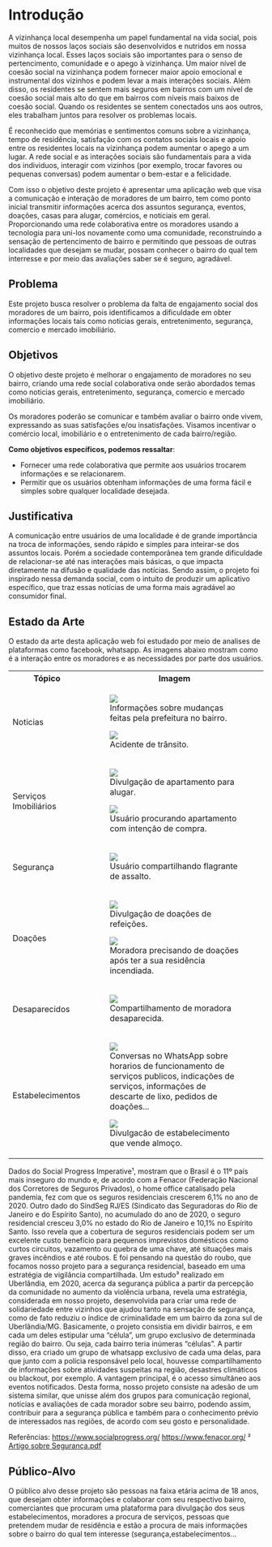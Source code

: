 
# Introdução

A vizinhança local desempenha um papel fundamental na vida social, pois muitos de nossos laços sociais são desenvolvidos e nutridos em nossa vizinhança local. Esses laços sociais são importantes  para o senso de pertencimento, comunidade e o apego à vizinhança. Um maior nível de coesão social na vizinhança podem fornecer maior apoio emocional e instrumental dos vizinhos e podem levar a mais interações sociais. Além disso, os residentes se sentem mais seguros em bairros com um nível de coesão social mais alto do que em bairros com níveis mais baixos de coesão social. Quando os residentes se sentem conectados uns aos outros, eles trabalham juntos para resolver os problemas locais.

É reconhecido que memórias e sentimentos comuns sobre a vizinhança, tempo de residência, satisfação com os contatos sociais locais e apoio entre os residentes locais na vizinhança podem aumentar o apego a um lugar. A rede social e as interações sociais são fundamentais para a vida dos individuos, interagir com vizinhos (por exemplo, trocar favores ou pequenas conversas) podem aumentar o bem-estar e a felicidade.

Com isso o objetivo deste projeto é apresentar uma aplicação web que visa a comunicação e interação de moradores de um bairro, tem como ponto inicial transmitir informações acerca dos assuntos segurança, eventos, doações, casas para alugar, comércios, e noticiais em geral. Proporcionando uma rede colaborativa entre os moradores usando a tecnologia para uni-los novamente como uma comunidade, reconstruindo a sensação de pertencimento de bairro e permitindo que pessoas de outras localidades que desejam se mudar, possam conhecer o bairro do qual tem interresse e por meio das avaliações saber se é seguro, agradável.  

## Problema

Este projeto busca resolver o problema da falta de engajamento social dos moradores de um bairro, pois identificamos a dificuldade em obter informações locais tais como noticias gerais, entretenimento, segurança, comercio e mercado imobiliário.

## Objetivos

O objetivo deste projeto é melhorar o engajamento de moradores no seu bairro, criando uma rede social colaborativa onde serão abordados temas como noticias gerais, entretenimento, segurança, comercio e mercado imobiliário.

Os moradores poderão se comunicar e também avaliar o bairro onde vivem, expressando as suas satisfações e/ou insatisfações.
Visamos incentivar o comércio local, imobiliário e o entretenimento de cada bairro/região.

**Como objetivos específicos, podemos ressaltar**:

- Fornecer uma rede colaborativa que permite aos usuários trocarem informações e se relacionarem.
- Permitir que os usuários obtenham informações de uma forma fácil e simples sobre qualquer localidade desejada.

## Justificativa

A comunicação entre usuários de uma localidade é de grande importância na troca de informações, sendo rápido e simples para inteirar-se dos assuntos locais.
Porém a sociedade contemporânea tem grande dificuldade de relacionar-se até nas interações mais básicas, o que impacta diretamente na difusão e qualidade das notícias.
Sendo assim, o projeto foi inspirado nessa demanda social, com o intuito de produzir um aplicativo específico, que traz essas notícias de uma forma mais agradável ao consumidor final.

## Estado da Arte


O estado da arte desta aplicação web foi estudado por meio de analises de plataformas como facebook, whatsapp.
As imagens abaixo mostram como é a interação entre os moradores e as necessidades por parte dos usuários.  
<table>
  <tr>
    <th>Tópico</th>
    <th>Imagem</th>
  </tr>
  <tr>
    <td>Noticias</td>
    <td>
      <figure>
        <img
          src="https://user-images.githubusercontent.com/4424108/114609714-639e8b80-9c9f-11eb-80e8-b9a52240d402.jpeg"
        />
        <figcaption>
          Informações sobre mudanças feitas pela prefeitura no bairro.
        </figcaption>
      </figure>
      <figure>
        <img
          src="https://user-images.githubusercontent.com/4424108/114609718-64cfb880-9c9f-11eb-902b-c73ded9dd1b6.jpeg"
        />
        <figcaption>Acidente de trânsito.</figcaption>
      </figure>
    </td>
  </tr>

  <tr>
    <td>Serviços Imobiliários</td>
    <td>
      <figure>
        <img
          src="https://user-images.githubusercontent.com/4424108/114314537-6e202000-9afb-11eb-832c-db8ef6bf8f12.jpeg"
        />
        <figcaption>Divulgação de apartamento para alugar.</figcaption>
      </figure>
      <figure>
        <img
          src="https://user-images.githubusercontent.com/4424108/114314544-7b3d0f00-9afb-11eb-896d-871ea266ee1f.jpeg"
        />
        <figcaption>
          Usuário procurando apartamento com intenção de compra.
        </figcaption>
      </figure>
    </td>
  </tr>

  <tr>
    <td>Segurança</td>
    <td>
      <figure>
        <img
          src="https://user-images.githubusercontent.com/4424108/114314601-ad4e7100-9afb-11eb-83bb-d242b7e7c58c.jpeg"
        />
        <figcaption>Usuário compartilhando flagrante de assalto.</figcaption>
      </figure>
    </td>
  </tr>

  <tr>
    <td>Doações</td>
    <td>
      <figure>
        <img
          src="https://user-images.githubusercontent.com/4424108/114314655-c9eaa900-9afb-11eb-83fd-373b9d6fd57e.jpeg"
        />
        <figcaption>Divulgação de doações de refeições.</figcaption>
      </figure>
      <figure>
        <img
          src="https://user-images.githubusercontent.com/4424108/114314656-cb1bd600-9afb-11eb-8161-e335f890c4e3.png"
        />
        <figcaption>
          Moradora precisando de doações após ter a sua residência incendiada.
        </figcaption>
      </figure>
    </td>
  </tr>

  <tr>
    <td>Desaparecidos</td>
    <td>
      <figure>
        <img
          src="https://user-images.githubusercontent.com/4424108/114609593-44076300-9c9f-11eb-9fa5-f417f81a6396.jpeg"
        />
        <figcaption>Compartilhamento de moradora desaparecida.</figcaption>
      </figure>
      <tr>
        <td>Estabelecimentos</td>
        <td>
          <figure>
            <img
              src="https://user-images.githubusercontent.com/74074456/114318141-04474c80-9ae2-11eb-8836-6d75beb4f5b6.jpeg"
            />
            <figcaption>
              Conversas no WhatsApp sobre horarios de funcionamento de serviços
              publicos, indicações de serviços, informações de descarte de lixo,
              pedidos de doações...
            </figcaption>
          </figure>
          <figure>
            <img
              src="https://user-images.githubusercontent.com/4424108/114314677-e686e100-9afb-11eb-8e49-fab9315d3210.jpeg"
            />
            <figcaption>
              Divulgacão de estabelecimento que vende almoço.
            </figcaption>
          </figure>
        </td>
      </tr>
    </td>
  </tr>
</table>
Dados do Social Progress Imperative¹, mostram que o Brasil é o 11º país mais inseguro do mundo e, de acordo com a Fenacor (Federação Nacional dos Corretores de Seguros Privados), o home office catalisado pela pandemia, fez com que os seguros residenciais crescerem 6,1% no ano de 2020. Outro dado do SindSeg RJ/ES (Sindicato das Seguradoras do Rio de Janeiro e do Espírito Santo), no acumulado do ano de 2020, o seguro residencial cresceu 3,0% no estado do Rio de Janeiro e 10,1% no Espírito Santo. Isso revela que a cobertura de seguros residenciais podem ser um excelente custo benefício para pequenos imprevistos domésticos como curtos circuitos, vazamento ou quebra de uma chave, até situações mais graves incêndios e até roubos. 
E foi pensando na questão do roubo, que focamos nosso projeto para a segurança residencial, baseado em uma estratégia de vigilância compartilhada. Um estudo³ realizado em Uberlândia, em 2020, acerca da segurança pública a partir da percepção da comunidade no aumento da violência urbana, revela uma estratégia, considerada em nosso projeto, desenvolvida para criar uma rede de solidariedade entre vizinhos que ajudou tanto na sensação de segurança, como de fato reduziu o índice de criminalidade em um bairro da zona sul de Uberlândia/MG.
Basicamente, o projeto consistia em dividir bairros, e em cada um deles estipular uma “célula”, um grupo exclusivo de determinada região do bairro. Ou seja, cada bairro teria inúmeras “células”. A partir disso, era criado um grupo de whatsapp exclusivo de cada uma delas, para que junto com a polícia responsável pelo local, houvesse compartilhamento de informações sobre atividades suspeitas na região, desastres climáticos ou blackout, por exemplo. A vantagem principal, é o acesso simultâneo aos eventos notificados.
Desta forma, nosso projeto consiste na adesão de um sistema similar, que unisse além dos grupos para comunicação regional, notícias e avaliações de cada morador sobre seu bairro, podendo assim, contribuir para a segurança pública e também para o conhecimento prévio de interessados nas regiões, de acordo com seu gosto e personalidade.


Referências:
https://www.socialprogress.org/
https://www.fenacor.org/ ² 
[Artigo sobre Segurança.pdf](https://github.com/ICEI-PUC-Minas-PMV-SInt/SINT_2021_01_E1_GRUPO_03/files/6332635/Artigo.sobre.Seguranca.pdf)


## Público-Alvo

O   público alvo desse projeto são pessoas na faixa etária acima de 18 anos, que desejam obter informações e colaborar com seu respectivo bairro, comerciantes que procuram uma plataforma para divulgação dos seus estabelecimentos, moradores a procura de serviços, pessoas que pretendem mudar de residência e estão a procura de mais informações sobre o bairro do qual tem interesse (segurança,estabelecimentos...
